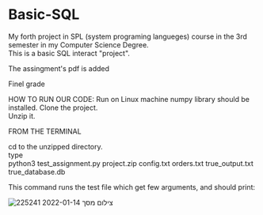 # Basic-SQL
My forth project in SPL (system programing langueges) course in the 3rd semester in my Computer Science Degree.   
This is a basic SQL interact "project".  

The assingment's pdf is added  

Finel grade

HOW TO RUN OUR CODE:
Run on Linux machine
numpy library should be installed. 
Clone the project.  
Unzip it.

FROM THE TERMINAL

cd to the unzipped directory.  
type  
python3 test_assignment.py project.zip config.txt orders.txt true_output.txt true_database.db
  
This command runs the test file which get few arguments, and should print:


![צילום מסך 2022-01-14 225241](https://user-images.githubusercontent.com/58470929/149583929-f85cd1ab-befc-43ef-a6e8-d2016209d61c.png)
